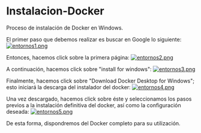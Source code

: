 # Instalacion-Docker
Proceso de instalación de Docker en Windows.
 
El primer paso que debemos realizar es buscar en Google lo siguiente:
[![entornos1.png](https://i.postimg.cc/CL8qPq2g/entornos1.png)](https://postimg.cc/F79z17mW)

Entonces, hacemos click sobre la primera página:
[![entornos2.png](https://i.postimg.cc/vZd6pmR6/entornos2.png)](https://postimg.cc/RNXFt4ZM)

A continuación, hacemos click sobre "install for windows":
[![entornos3.png](https://i.postimg.cc/1zvnnc8p/entornos3.png)](https://postimg.cc/XZy7t5cJ)

Finalmente, hacemos click sobre "Download Docker Desktop for Windows"; esto iniciará la descarga del instalador del docker:
[![entornos4.png](https://i.postimg.cc/bJdGQDn4/entornos4.png)](https://postimg.cc/ftnTsbBv)

Una vez descargado, hacemos click sobre éste y seleccionamos los pasos previos a la instalación definitiva del docker, así como la configuración deseada:
[![entornos5.png](https://i.postimg.cc/g0zL2B2z/entornos5.png)](https://postimg.cc/HrNkSzMR)

De esta forma, dispondremos del Docker completo para su utilización.
